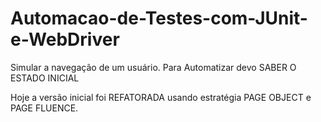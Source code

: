 # Automacao-de-Testes-com-JUnit-e-WebDriver
Simular a navegação de um usuário. Para Automatizar devo SABER O ESTADO INICIAL 

Hoje a versão inicial foi REFATORADA usando estratégia PAGE OBJECT e PAGE FLUENCE.


